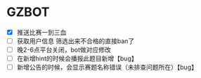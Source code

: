 # GZBOT

- [x] 推送比赛一到三血
- [ ] 获取用户信息 筛选出来不合格的直接ban了
- [ ] 晚2-6点平台关闭，bot做对应修改
- [ ] 在新增hint的时候会播报此题目新增【bug】
- [ ] 新增公告的时候，会显示赛题名称错误（未排查问题所在）【bug】 